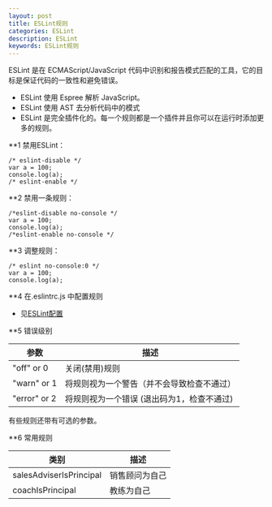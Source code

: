 ```yaml
---
layout: post
title: ESLint规则
categories: ESLint
description: ESLint
keywords: ESLint规则
---
```


ESLint 是在 ECMAScript/JavaScript 代码中识别和报告模式匹配的工具，它的目标是保证代码的一致性和避免错误。

* ESLint 使用 Espree 解析 JavaScript。
* ESLint 使用 AST 去分析代码中的模式
* ESLint 是完全插件化的。每一个规则都是一个插件并且你可以在运行时添加更多的规则。

**1 禁用ESLint：
```
/* eslint-disable */
var a = 100;
console.log(a);
/* eslint-enable */
```

**2 禁用一条规则：
```
/*eslint-disable no-console */
var a = 100;
console.log(a);
/*eslint-enable no-console */
```

**3 调整规则：
```
/* eslint no-console:0 */
var a = 100;
console.log(a);
```
**4 在.eslintrc.js 中配置规则
* 见[ESLint配置]()

**5 错误级别

| 参数       | 描述            |
| ----------| --------------  |
| "off" or 0 | 关闭(禁用)规则   |
| "warn" or 1 | 将规则视为一个警告（并不会导致检查不通过） |
| "error" or 2 | 将规则视为一个错误 (退出码为1，检查不通过)  |
有些规则还带有可选的参数。

**6 常用规则

| 类别 | 描述 |
| --- | --- |
| salesAdviserIsPrincipal | 销售顾问为自己 |
| coachIsPrincipal | 教练为自己 |

